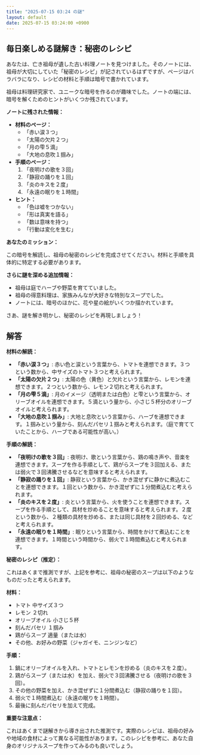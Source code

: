 ```yaml
---
title: "2025-07-15 03:24 の謎"
layout: default
date: 2025-07-15 03:24:00 +0900
---
```

## 毎日楽しめる謎解き：秘密のレシピ

あなたは、亡き祖母が遺した古い料理ノートを見つけました。そのノートには、祖母が大切にしていた「秘密のレシピ」が記されているはずですが、ページはバラバラになり、レシピの材料と手順は暗号で書かれています。

祖母は料理研究家で、ユニークな暗号を作るのが趣味でした。ノートの端には、暗号を解くためのヒントがいくつか残されています。

**ノートに残された情報：**

*   **材料のページ：**
    *   「赤い涙３つ」
    *   「太陽の欠片２つ」
    *   「月の雫５滴」
    *   「大地の息吹１掴み」
*   **手順のページ：**
    1.  「夜明けの歌を３回」
    2.  「静寂の踊りを１回」
    3.  「炎のキスを２度」
    4.  「永遠の眠りを１時間」
*   **ヒント：**
    *   「色は嘘をつかない」
    *   「形は真実を語る」
    *   「数は意味を持つ」
    *   「行動は変化を生む」

**あなたのミッション：**

この暗号を解読し、祖母の秘密のレシピを完成させてください。材料と手順を具体的に特定する必要があります。

**さらに謎を深める追加情報：**

*   祖母は庭でハーブや野菜を育てていました。
*   祖母の得意料理は、家族みんなが大好きな特別なスープでした。
*   ノートには、暗号のほかに、花や星の絵がいくつか描かれています。

さあ、謎を解き明かし、秘密のレシピを再現しましょう！

## 解答

**材料の解読：**

*   **「赤い涙３つ」**: 赤い色と涙という言葉から、トマトを連想できます。３つという数から、中サイズのトマト３つと考えられます。
*   **「太陽の欠片２つ」**: 太陽の色（黄色）と欠片という言葉から、レモンを連想できます。２つという数から、レモン２切れと考えられます。
*   **「月の雫５滴」**: 月のイメージ（透明または白色）と雫という言葉から、オリーブオイルを連想できます。５滴という量から、小さじ５杯分のオリーブオイルと考えられます。
*   **「大地の息吹１掴み」**: 大地と息吹という言葉から、ハーブを連想できます。１掴みという量から、刻んだパセリ１掴みと考えられます。（庭で育てていたことから、ハーブである可能性が高い。）

**手順の解読：**

*   **「夜明けの歌を３回」**: 夜明け、歌という言葉から、鶏の鳴き声や、音楽を連想できます。スープを作る手順として、鶏がらスープを３回加える、または弱火で３回沸騰させるなどを意味すると考えられます。
*   **「静寂の踊りを１回」**: 静寂という言葉から、かき混ぜずに静かに煮込むことを連想できます。１回という数から、かき混ぜずに１分間煮込むと考えられます。
*   **「炎のキスを２度」**: 炎という言葉から、火を使うことを連想できます。スープを作る手順として、具材を炒めることを意味すると考えられます。２度という数から、２種類の具材を炒める、または同じ具材を２回炒める、などと考えられます。
*   **「永遠の眠りを１時間」**: 眠りという言葉から、時間をかけて煮込むことを連想できます。１時間という時間から、弱火で１時間煮込むと考えられます。

**秘密のレシピ（推定）：**

これはあくまで推測ですが、上記を参考に、祖母の秘密のスープは以下のようなものだったと考えられます。

**材料：**

*   トマト 中サイズ３つ
*   レモン ２切れ
*   オリーブオイル 小さじ５杯
*   刻んだパセリ １掴み
*   鶏がらスープ 適量（または水）
*   その他、お好みの野菜（ジャガイモ、ニンジンなど）

**手順：**

1.  鍋にオリーブオイルを入れ、トマトとレモンを炒める（炎のキスを２度）。
2.  鶏がらスープ（または水）を加え、弱火で３回沸騰させる（夜明けの歌を３回）。
3.  その他の野菜を加え、かき混ぜずに１分間煮込む（静寂の踊りを１回）。
4.  弱火で１時間煮込む（永遠の眠りを１時間）。
5.  最後に刻んだパセリを加えて完成。

**重要な注意点：**

これはあくまで謎解きから導き出された推測です。実際のレシピは、祖母の好みや地域の食材によって異なる可能性があります。このレシピを参考に、あなた自身のオリジナルスープを作ってみるのも良いでしょう。
